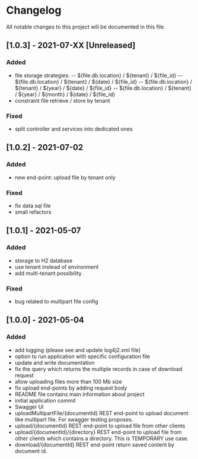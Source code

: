 # Changelog
All notable changes to this project will be documented in this file.

## [1.0.3] - 2021-07-XX [Unreleased]
### Added
- file storage strategies:
  -- ${file.db.location} / ${tenant} / ${file_id}
  -- ${file.db.location} / ${tenant} / ${date} / ${file_id}
  -- ${file.db.location} / ${tenant} / ${year} / ${date} / ${file_id}
  -- ${file.db.location} / ${tenant} / ${year} / ${month} / ${date} / ${file_id}
- constraint file retrieve / store by tenant

### Fixed
- split controller and services into dedicated ones

## [1.0.2] - 2021-07-02
### Added
- new end-point: upload file by tenant only

### Fixed
- fix data sql file 
- small refactors

## [1.0.1] - 2021-05-07
### Added
- storage to H2 database
- use tenant instead of environment
- add multi-tenant possibility

### Fixed
- bug related to multipart file config

## [1.0.0] - 2021-05-04
### Added
- add logging (please see and update log4j2.xml file)
- option to run application with specific configuration file
- update and write documentation
- fix the query which returns the multiple records in case of download request
- allow uploading files more than 100 Mb size 
- fix upload end-points by adding request body
- README file contains main information about project
- initial application commit
- Swagger UI
- uploadMultipartFile/{documentId} REST end-point to upload document like multipart file.
  For swagger testing proposes.
- upload/{documentId} REST end-point to upload file from other clients
- upload/{documentId}/{directory} REST end-point to upload file from other clients which contains
  a directory. This is TEMPORARY use case.
- download/{documentId} REST end-point return saved content by document id.
